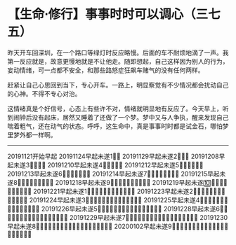 # 【生命⋅修行】事事时时可以调心（三七五）

昨天开车回深圳，在一个路口等绿灯时反应略慢。后面的车不耐烦地滴了一声。我第一反应就是，故意更慢地就是不让他走。随即想起，自己这样因为别人的行为，妄动情绪，可一点都不安全，和那些路怒症狂飙车赌气的没有任何两样。

赶紧让自己心思回到当下，专心开车。一路上，明显察觉有不少情况都会扰动自己的心神。不得不专心对治。

这情绪真是个好信号，心态上有些许不对，情绪就明显地有反应了。今天早上，听到闹钟后没有起床，居然又睡着了还做了一个梦。梦中又与人争执，醒来发现自己喘着粗气，还在动气的状态。呼呼，这生命中，真是事事时时都是试金石，哪怕梦里梦外都一样啊。

----

20191121开始早起
20191124早起未遂1⃣️💪
20191129早起未遂2⃣️💪💪
20191208早起未遂3⃣️💪💪💪
20191210早起未遂4⃣️💪💪💪💪
20191212早起未遂5⃣️💪💪💪💪💪
20191213早起未遂6⃣️💪💪💪💪💪💪
20191214早起未遂7⃣️💪💪💪💪💪💪💪
20191215早起未遂8⃣️💪💪💪💪💪💪💪💪
20191218早起未遂9⃣️💪💪💪💪💪💪💪💪💪
20191219早起未遂🔟💪💪💪💪💪💪💪💪💪💪
20191221早起未遂1⃣️💪💪💪💪💪💪💪💪💪💪💪
20191223早起未遂2⃣️💪💪💪💪💪💪💪💪💪💪💪💪
20191224早起未遂3⃣️💪💪💪💪💪💪💪💪💪💪💪💪💪
20191225早起未遂4⃣️💪💪💪💪💪💪💪💪💪💪💪💪💪💪
20191226早起未遂5⃣️💪💪💪💪💪💪💪💪💪💪💪💪💪💪💪
20191228早起未遂6⃣️💪💪💪💪💪💪💪💪💪💪💪💪💪💪💪💪
20191229早起未遂7⃣️💪💪💪💪💪💪💪💪💪💪💪💪💪💪💪💪💪
20191230早起未遂8⃣️💪💪💪💪💪💪💪💪💪💪💪💪💪💪💪💪💪💪
20200102早起未遂9⃣️💪💪💪💪💪💪💪💪💪💪💪💪💪💪💪💪💪💪💪
